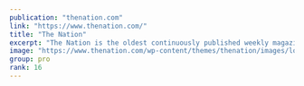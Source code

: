 ```yaml
---
publication: "thenation.com"
link: "https://www.thenation.com/"
title: "The Nation"
excerpt: "The Nation is the oldest continuously published weekly magazine in the United States, covering progressive political and cultural news, opinion, and analysis."
image: "https://www.thenation.com/wp-content/themes/thenation/images/loader_40x40.GIF"
group: pro
rank: 16
---
```

